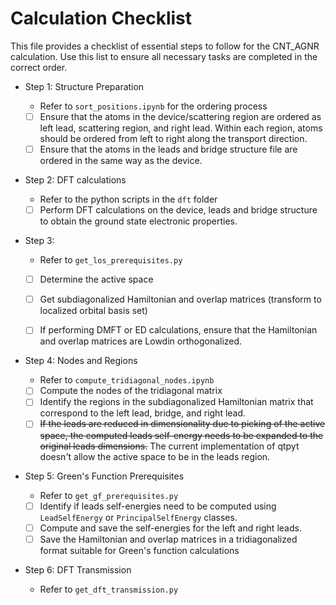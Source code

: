 # Calculation Checklist

This file provides a checklist of essential steps to follow for the CNT_AGNR calculation.
Use this list to ensure all necessary tasks are completed in the correct order.

- Step 1: Structure Preparation

  - Refer to `sort_positions.ipynb` for the ordering process
  - [ ] Ensure that the atoms in the device/scattering region are ordered as left lead, scattering region, and right lead. Within each region, atoms should be ordered from left to right along the transport direction.
  - [ ] Ensure that the atoms in the leads and bridge structure file are ordered in the same way as the device.

- Step 2: DFT calculations

  - Refer to the python scripts in the `dft` folder
  - [ ] Perform DFT calculations on the device, leads and bridge structure to obtain the ground state electronic properties.

- Step 3:

  - Refer to `get_los_prerequisites.py`
  - [ ] Determine the active space
  - [ ] Get subdiagonalized Hamiltonian and overlap matrices (transform to localized orbital basis set)
  - [ ] If performing DMFT or ED calculations, ensure that the Hamiltonian and overlap matrices are Lowdin orthogonalized.


- Step 4: Nodes and Regions

  - Refer to `compute_tridiagonal_nodes.ipynb`
  - [ ] Compute the nodes of the tridiagonal matrix
  - [ ] Identify the regions in the subdiagonalized Hamiltonian matrix that correspond to the left lead, bridge, and right lead.
  - [ ] ~~If the leads are reduced in dimensionality due to picking of the active space, the computed leads self-energy needs to be expanded to the original leads dimensions.~~ The current implementation of qtpyt doesn't allow the active space to be in the leads region.

- Step 5: Green's Function Prerequisites

  - Refer to `get_gf_prerequisites.py`
  - [ ] Identify if leads self-energies need to be computed using `LeadSelfEnergy` or `PrincipalSelfEnergy` classes.
  - [ ] Compute and save the self-energies for the left and right leads.
  - [ ] Save the Hamiltonian and overlap matrices in a tridiagonalized format suitable for Green's function calculations

- Step 6: DFT Transmission
  - Refer to `get_dft_transmission.py`

<!-- - [ ] Compare and contrast DOS or orbitals or energies with and without lowdin orthogonalization
  - [ ] Analyze if Lowdin orthogonalization changes the DOS or orbitals significantly. -->
